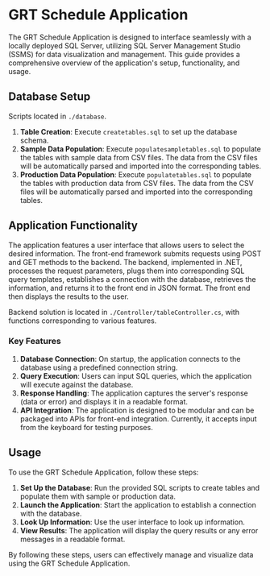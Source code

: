 # GRT Schedule Application

The GRT Schedule Application is designed to interface seamlessly with a locally deployed SQL Server, utilizing SQL Server Management Studio (SSMS) for data visualization and management. This guide provides a comprehensive overview of the application's setup, functionality, and usage.

## Database Setup

Scripts located in `./database`.
1. **Table Creation**: Execute `createtables.sql` to set up the database schema.
2. **Sample Data Population**: Execute `populatesampletables.sql` to populate the tables with sample data from CSV files. The data from the CSV files will be automatically parsed and imported into the corresponding tables.
3. **Production Data Population**: Execute `populatetables.sql` to populate the tables with production data from CSV files. The data from the CSV files will be automatically parsed and imported into the corresponding tables.

## Application Functionality

The application features a user interface that allows users to select the desired information. The front-end framework submits requests using POST and GET methods to the backend. The backend, implemented in .NET, processes the request parameters, plugs them into corresponding SQL query templates, establishes a connection with the database, retrieves the information, and returns it to the front end in JSON format. The front end then displays the results to the user.

Backend solution is located in `./Controller/tableController.cs`, with functions corresponding to various features.

### Key Features

1. **Database Connection**: On startup, the application connects to the database using a predefined connection string.
2. **Query Execution**: Users can input SQL queries, which the application will execute against the database.
3. **Response Handling**: The application captures the server's response (data or error) and displays it in a readable format.
4. **API Integration**: The application is designed to be modular and can be packaged into APIs for front-end integration. Currently, it accepts input from the keyboard for testing purposes.

## Usage

To use the GRT Schedule Application, follow these steps:

1. **Set Up the Database**: Run the provided SQL scripts to create tables and populate them with sample or production data.
2. **Launch the Application**: Start the application to establish a connection with the database.
3. **Look Up Information**: Use the user interface to look up information.
4. **View Results**: The application will display the query results or any error messages in a readable format.

By following these steps, users can effectively manage and visualize data using the GRT Schedule Application.
